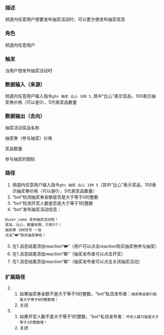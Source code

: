### 描述

频道内任意用户想要发布抽奖活动时，可以更方便发布抽奖信息

### 角色

频道内任意用户

### 触发

当用户想发布抽奖活动时

### 数据输入（来源）

频道内任意用户输入指令```ghs 抽奖 比心 100 5```, 其中“比心”表示奖品，100表示抽奖券价格（可以是0），5代表奖品数量

### 数据输出（去向）

抽奖活动奖品名称

抽奖券（参与抽奖）价格

奖品数量

参与抽奖的图标

### 路径

1. 频道内任意用户输入指令```ghs 抽奖 比心 100 5```（其中“比心”表示奖品，100表示抽奖券价格（可以是0），5代表奖品数量）
2. “bot”检测抽奖券金额是否是大于等于0的整数
3. “bot”检测开奖人数是否是大于等于1的整数
4. “bot”发布抽奖活动信息：
```
@user_name 发布抽奖活动啦！
奖品：比心，数量有限，只有5个！
抽奖券 100货币 一张
点击“🎟️”购买抽奖券啦！
```
5. 在1.消息结尾添加reaction“🎟️”（用户可以点击reaction购买抽奖券参与抽奖）
6. 在1.消息结尾添加reaction“🟩”（抽奖发布者可以点击开奖）
7. 在1.消息结尾添加reaction“🟥”（抽奖发布者可以点击关闭抽奖活动）

### 扩展路径

2. 1. 如果抽奖券金额不是大于等于0的整数，“bot”私信发布者：```抽奖券金额只能是大于等于0的整数哦！```
   2. 关闭
3. 1. 如果开奖人数不是大于等于1的整数，“bot”私信发布者：```开奖人数只能是大于等于1的整数哦！``` 
   2. 关闭
  
